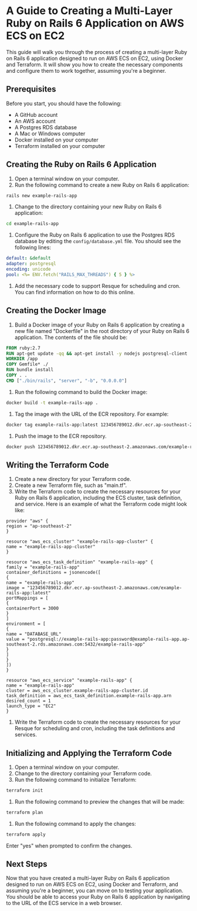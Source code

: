 # A Guide to Creating a Multi-Layer Ruby on Rails 6 Application on AWS ECS on EC2

This guide will walk you through the process of creating a multi-layer Ruby on Rails 6 application designed to run on AWS ECS on EC2, using Docker and Terraform. It will show you how to create the necessary components and configure them to work together, assuming you're a beginner.

## Prerequisites

Before you start, you should have the following:

* A GitHub account
* An AWS account
* A Postgres RDS database
* A Mac or Windows computer
* Docker installed on your computer
* Terraform installed on your computer

## Creating the Ruby on Rails 6 Application

1. Open a terminal window on your computer.
2. Run the following command to create a new Ruby on Rails 6 application:

```bash
rails new example-rails-app
```

1. Change to the directory containing your new Ruby on Rails 6 application:

```bash
cd example-rails-app
```

1. Configure the Ruby on Rails 6 application to use the Postgres RDS database by editing the `config/database.yml` file. You should see the following lines:

```yaml
default: &default
adapter: postgresql
encoding: unicode
pool: <%= ENV.fetch("RAILS_MAX_THREADS") { 5 } %>
```

1. Add the necessary code to support Resque for scheduling and cron. You can find information on how to do this online.

## Creating the Docker Image

1. Build a Docker image of your Ruby on Rails 6 application by creating a new file named "Dockerfile" in the root directory of your Ruby on Rails 6 application. The contents of the file should be:

```Dockerfile
FROM ruby:2.7
RUN apt-get update -qq && apt-get install -y nodejs postgresql-client
WORKDIR /app
COPY Gemfile* ./
RUN bundle install
COPY . .
CMD ["./bin/rails", "server", "-b", "0.0.0.0"]
```

1. Run the following command to build the Docker image:

```bash
docker build -t example-rails-app .
```

1. Tag the image with the URL of the ECR repository. For example:

```bash
docker tag example-rails-app:latest 123456789012.dkr.ecr.ap-southeast-2.amazonaws.com/example-rails-app:latest
```

1. Push the image to the ECR repository.

```bash
docker push 123456789012.dkr.ecr.ap-southeast-2.amazonaws.com/example-rails-app:latest
```

## Writing the Terraform Code

1. Create a new directory for your Terraform code.
2. Create a new Terraform file, such as "main.tf".
3. Write the Terraform code to create the necessary resources for your Ruby on Rails 6 application, including the ECS cluster, task definition, and service. Here is an example of what the Terraform code might look like:

```hcl
provider "aws" {
region = "ap-southeast-2"
}

resource "aws_ecs_cluster" "example-rails-app-cluster" {
name = "example-rails-app-cluster"
}

resource "aws_ecs_task_definition" "example-rails-app" {
family = "example-rails-app"
container_definitions = jsonencode([
{
name = "example-rails-app"
image = "123456789012.dkr.ecr.ap-southeast-2.amazonaws.com/example-rails-app:latest"
portMappings = [
{
containerPort = 3000
}
]
environment = [
{
name = "DATABASE_URL"
value = "postgresql://example-rails-app:password@example-rails-app.ap-southeast-2.rds.amazonaws.com:5432/example-rails-app"
}
]
}
])
}

resource "aws_ecs_service" "example-rails-app" {
name = "example-rails-app"
cluster = aws_ecs_cluster.example-rails-app-cluster.id
task_definition = aws_ecs_task_definition.example-rails-app.arn
desired_count = 1
launch_type = "EC2"
}
```

1. Write the Terraform code to create the necessary resources for your Resque for scheduling and cron, including the task definitions and services.

## Initializing and Applying the Terraform Code

1. Open a terminal window on your computer.
2. Change to the directory containing your Terraform code.
3. Run the following command to initialize Terraform:

```bash
terraform init
```

1. Run the following command to preview the changes that will be made:

```bash
terraform plan
```

1. Run the following command to apply the changes:

```bash
terraform apply
```

Enter "yes" when prompted to confirm the changes.

## Next Steps

Now that you have created a multi-layer Ruby on Rails 6 application designed to run on AWS ECS on EC2, using Docker and Terraform, and assuming you're a beginner, you can move on to testing your application. You should be able to access your Ruby on Rails 6 application by navigating to the URL of the ECS service in a web browser.

[//]: # (End of file drills/12-docker-rails-app/README.md)
